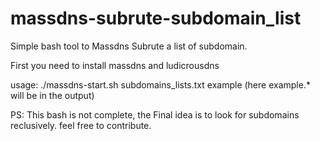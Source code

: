 # massdns-subrute-subdomain_list
Simple bash tool to Massdns Subrute a list of subdomain.

First you need to install massdns and ludicrousdns

usage: ./massdns-start.sh subdomains_lists.txt example (here example.* will be in the output)

PS: This bash is not complete, the Final idea is to look for subdomains reclusively. feel free to contribute.
